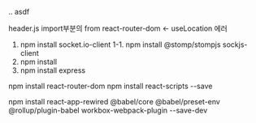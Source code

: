 ..
asdf


header.js
import부분의 from react-router-dom <- useLocation 에러

1. npm install socket.io-client
1-1. npm install @stomp/stompjs sockjs-client
2. npm install 
3. npm install express

npm install react-router-dom
npm install react-scripts --save

npm install react-app-rewired @babel/core @babel/preset-env @rollup/plugin-babel workbox-webpack-plugin --save-dev

